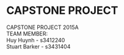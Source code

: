 CAPSTONE PROJECT
==

CAPSTONE PROJECT 2015A <br/>
TEAM MEMBER: <br/>
Huy Huynh - s3412240 <br/>
Stuart Barker - s3431404
